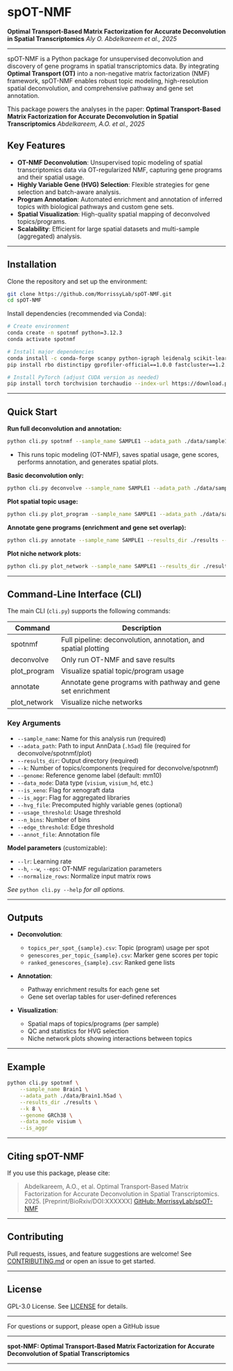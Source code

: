 # spOT-NMF

**Optimal Transport-Based Matrix Factorization for Accurate Deconvolution in Spatial Transcriptomics**
*Aly O. Abdelkareem et al., 2025*

---

spOT-NMF is a Python package for unsupervised deconvolution and discovery of gene programs in spatial transcriptomics data. By integrating **Optimal Transport (OT)** into a non-negative matrix factorization (NMF) framework, spOT-NMF enables robust topic modeling, high-resolution spatial deconvolution, and comprehensive pathway and gene set annotation.

This package powers the analyses in the paper:
**Optimal Transport-Based Matrix Factorization for Accurate Deconvolution in Spatial Transcriptomics**
*Abdelkareem, A.O. et al., 2025*

## Key Features

* **OT-NMF Deconvolution**: Unsupervised topic modeling of spatial transcriptomics data via OT-regularized NMF, capturing gene programs and their spatial usage.
* **Highly Variable Gene (HVG) Selection**: Flexible strategies for gene selection and batch-aware analysis.
* **Program Annotation**: Automated enrichment and annotation of inferred topics with biological pathways and custom gene sets.
* **Spatial Visualization**: High-quality spatial mapping of deconvolved topics/programs.
* **Scalability**: Efficient for large spatial datasets and multi-sample (aggregated) analysis.

---

## Installation

Clone the repository and set up the environment:

```bash
git clone https://github.com/MorrissyLab/spOT-NMF.git
cd spOT-NMF
```

Install dependencies (recommended via Conda):

```bash
# Create environment
conda create -n spotnmf python=3.12.3
conda activate spotnmf

# Install major dependencies
conda install -c conda-forge scanpy python-igraph leidenalg scikit-learn statsmodels pandas pygam scipy=1.12
pip install rbo distinctipy gprofiler-official==1.0.0 fastcluster==1.2.6

# Install PyTorch (adjust CUDA version as needed)
pip install torch torchvision torchaudio --index-url https://download.pytorch.org/whl/cu118
```

---

## Quick Start

**Run full deconvolution and annotation:**

```bash
python cli.py spotnmf --sample_name SAMPLE1 --adata_path ./data/sample1.h5ad --results_dir ./results --k 5
```

* This runs topic modeling (OT-NMF), saves spatial usage, gene scores, performs annotation, and generates spatial plots.

**Basic deconvolution only:**

```bash
python cli.py deconvolve --sample_name SAMPLE1 --adata_path ./data/sample1.h5ad --results_dir ./results --k 5
```

**Plot spatial topic usage:**

```bash
python cli.py plot_program --sample_name SAMPLE1 --adata_path ./data/sample1.h5ad --results_dir ./results
```

**Annotate gene programs (enrichment and gene set overlap):**

```bash
python cli.py annotate --sample_name SAMPLE1 --results_dir ./results --genome GRCh38
```

**Plot niche network plots:**

```bash
python cli.py plot_network --sample_name SAMPLE1 --results_dir ./results --usage_threshold 0 --n_bins 1000 --edge_threshold 0.199
```

---

## Command-Line Interface (CLI)

The main CLI (`cli.py`) supports the following commands:

| Command      | Description                                                    |
| ------------ | -------------------------------------------------------------- |
| spotnmf      | Full pipeline: deconvolution, annotation, and spatial plotting |
| deconvolve   | Only run OT-NMF and save results                               |
| plot_program | Visualize spatial topic/program usage                          |
| annotate     | Annotate gene programs with pathway and gene set enrichment    |
| plot_network | Visualize niche networks                                       |

### Key Arguments

* `--sample_name`: Name for this analysis run (required)
* `--adata_path`: Path to input AnnData (`.h5ad`) file (required for deconvolve/spotnmf/plot)
* `--results_dir`: Output directory (required)
* `--k`: Number of topics/components (required for deconvolve/spotnmf)
* `--genome`: Reference genome label (default: mm10)
* `--data_mode`: Data type (`visium`, `visium_hd`, etc.)
* `--is_xeno`: Flag for xenograft data
* `--is_aggr`: Flag for aggregated libraries
* `--hvg_file`: Precomputed highly variable genes (optional)
* `--usage_threshold`: Usage threshold
* `--n_bins`: Number of bins
* `--edge_threshold`: Edge threshold
* `--annot_file`: Annotation file

**Model parameters** (customizable):

* `--lr`: Learning rate
* `--h`, `--w`, `--eps`: OT-NMF regularization parameters
* `--normalize_rows`: Normalize input matrix rows

*See* `python cli.py --help` *for all options.*

---

## Outputs

* **Deconvolution**:

  * `topics_per_spot_{sample}.csv`: Topic (program) usage per spot
  * `genescores_per_topic_{sample}.csv`: Marker gene scores per topic
  * `ranked_genescores_{sample}.csv`: Ranked gene lists

* **Annotation**:

  * Pathway enrichment results for each gene set
  * Gene set overlap tables for user-defined references

* **Visualization**:

  * Spatial maps of topics/programs (per sample)
  * QC and statistics for HVG selection
  * Niche network plots showing interactions between topics

---

## Example

```bash
python cli.py spotnmf \
    --sample_name Brain1 \
    --adata_path ./data/Brain1.h5ad \
    --results_dir ./results \
    --k 8 \
    --genome GRCh38 \
    --data_mode visium \
    --is_aggr
```

---

## Citing spOT-NMF

If you use this package, please cite:

> Abdelkareem, A.O., et al. Optimal Transport-Based Matrix Factorization for Accurate Deconvolution in Spatial Transcriptomics. 2025. \[Preprint/BioRxiv/DOI\:XXXXXX]
> [GitHub: MorrissyLab/spOT-NMF](https://github.com/MorrissyLab/spOT-NMF)

---

## Contributing

Pull requests, issues, and feature suggestions are welcome!
See [CONTRIBUTING.md](./CONTRIBUTING.md) or open an issue to get started.

---

## License

GPL-3.0 License. See [LICENSE](./LICENSE) for details.

---

For questions or support, please open a GitHub issue

---

**spot-NMF: Optimal Transport-Based Matrix Factorization for Accurate Deconvolution of Spatial Transcriptomics**

---
